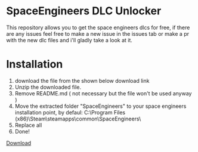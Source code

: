 # SpaceEngineers DLC Unlocker

This repository allows you to get the space engineers dlcs for free, if there are any issues feel free to make a new issue in the issues tab or make a pr with the new dlc files and i'll gladly take a look at it.

# Installation
1. download the file from the shown below download link
2. Unzip the downloaded file.
3. Remove README.md ( not necessary but the file won't be used anyway )
4. Move the extracted folder "SpaceEngineers" to your space engineers installation point, by defaul: C:\Program Files (x86)\Steam\steamapps\common\SpaceEngineers\
5. Replace all
6. Done!

[Download](https://github.com/wrefgtzweve/SpaceEngineersDLCUnlocker/archive/refs/heads/master.zip)
